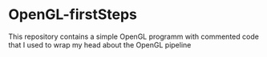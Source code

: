 # OpenGL-firstSteps

This repository contains a simple OpenGL programm with commented code that I used to wrap my head about the OpenGL pipeline
